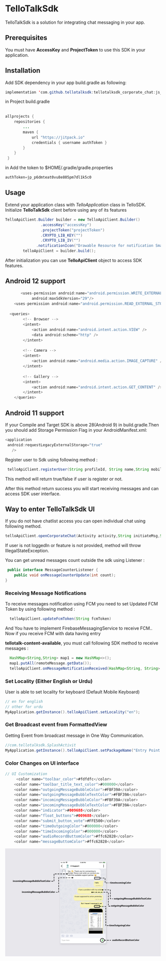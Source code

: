 

# TelloTalkSdk

TelloTalkSdk is a solution for integrating chat messaging in your app.

## Prerequisites
You must have **AccessKey** and **ProjectToken** to use this SDK in your application.

## Installation

Add SDK dependency in your app build.gradle as following:

```java
implementation 'com.github.tellotalksdk:tellotalksdk_corporate_chat:js_zindigi_2.1'
```
in Project build.gradle
```java

allprojects {
    repositories {
        ...
        maven {
            url "https://jitpack.io"
            credentials { username authToken }
        }
    }
 }
```

in Add the token to $HOME/.gradle/gradle.properties

```java
authToken=jp_p6dmteat0vu8e805pm7dl1k5c0
```


## Usage

Extend your application class with *TelloApplication* class in TelloSDK. Initialize **TelloTalkSdk** client before using any of its features

```java
TelloApiClient.Builder builder = new TelloApiClient.Builder()
                .accessKey("accessKey")
                .projectToken("projectToken")
                .CRYPTO_LIB_KEY("")
                .CRYPTO_LIB_IV("")
              .notificationIcon("Drawable Resource for notification Small Icon");
        telloApiClient = builder.build();
```
 After initialization you can use **TelloApiClient** object to access SDK features.

 ## Android 12 support

```java
       <uses-permission android:name="android.permission.WRITE_EXTERNAL_STORAGE"
            android:maxSdkVersion="29"/>
    <uses-permission android:name="android.permission.READ_EXTERNAL_STORAGE" />

  <queries>
        <!-- Browser -->
        <intent>
            <action android:name="android.intent.action.VIEW" />
            <data android:scheme="http" />
        </intent>

        <!-- Camera -->
        <intent>
            <action android:name="android.media.action.IMAGE_CAPTURE" />
        </intent>

        <!-- Gallery -->
        <intent>
            <action android:name="android.intent.action.GET_CONTENT" />
        </intent>
    </queries>


```

## Android 11 support

If your Compile and Target SDK is above 28(Android 9) in build.gradle.Then you should add Storage Permission Flag in your AndroidManifest.xml:
```java
<application
 android:requestLegacyExternalStorage="true"
   />
```
Register user to Sdk using following method :
```java
 telloApiClient.registerUser(String profileId, String name,String mobileNumber,String customerType, OnSuccessListener<Boolean> listener)
```
This method will return true/false if user is register or not. 


After this method return success you will start receiving messages and can access SDK user interface.

## Way to enter TelloTalkSdk UI

If you do not have chatlist access you can open individual chat using following method.
 ```java
 telloApiClient.openCorporateChat(Activity activity,String initiateMsg,String customData)
```
If user is not loggedIn or feature is not provided, method will throw IllegalStateException.

You can get unread messages count outside the sdk using Listener :
```java
 public interface MessageCounterListener {
    public void onMessageCounterUpdate(int count);
}
```
### Receiving Message Notifications
To receive messages notification using FCM you need to set Updated FCM Token by using following method :
```java
  telloApiClient.updateFcmToken(String fcmToken)
```

And You have to implement FirebaseMessagingService to receive FCM.. Now if you receive FCM with data having entry

**tellotalk-content-available**, you must call following SDK method to receive messages :
```java
  HashMap<String,String> map1 = new HashMap<>();
  map1.putAll(remoteMessage.getData());
  telloApiClient.onMessageNotificationReceived(HashMap<String, String> mapID)
```

### Set Locality (Either English or Urdu)
User is able to set locality for keyboard (Default Mobile Keyboard)
```java
// en for english
// other for urdu
MyApplication.getInstance().telloApiClient.setLocality("en");
```

### Get Broadcast event from FormattedView
Getting Event from broadcast message in One Way Communication.
```java
//com.tellotalksdk.SplashActivit
MyApplication.getInstance().telloApiClient.setPackageName("Entry Point of application");
```

### Color Changes on UI interface

```java
// UI Customization
     <color name="toolbar_color">#fdfdfc</color>
    <color name="toolbar_title_text_color">#000000</color>
    <color name="outgoingMessageBubbleColor">#FBF39A</color>
    <color name="outgoingMessageBubbleTextColor">#FBF39A</color>
    <color name="incomingMessageBubbleColor">#FBF39A</color>
    <color name="incomingMessageBubbleTextColor">#FBF39A</color>
    <color name="indicator">#009688</color>
    <color name="float_buttons">#009688</color>
    <color name="submit_button_vote">#FFE500</color>
    <color name="timeOutgoingColor">#000000</color>
    <color name="timeIncomingColor">#000000</color>
    <color name="audioRecordButtomColor">#ffc62828</color>
    <color name="messageButtomColor">#ffc62828</color>
```

<img src="chat_labels.jpg" alt="UI Customization"/>


